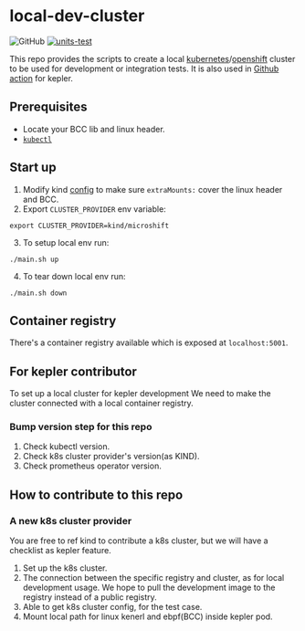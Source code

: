 # local-dev-cluster

![GitHub](https://img.shields.io/github/license/sustainable-computing-io/local-dev-cluster)
[![units-test](https://github.com/sustainable-computing-io/local-dev-cluster/actions/workflows/test.yml/badge.svg)](https://github.com/sustainable-computing-io/local-dev-cluster/actions/workflows/test.yml)

This repo provides the scripts to create a local [kubernetes](kind/kind.sh)/[openshift](microshift/microshift.sh) cluster to be used for development or integration tests. It is also used in [Github action](https://github.com/sustainable-computing-io/kepler-action) for kepler.

## Prerequisites
- Locate your BCC lib and linux header.
- [`kubectl`](https://dl.k8s.io/release/v1.25.4)

## Start up
1. Modify kind [config](./kind/manifests/kind.yml) to make sure `extraMounts:` cover the linux header and BCC.
2. Export `CLUSTER_PROVIDER` env variable:
```
export CLUSTER_PROVIDER=kind/microshift
```
3. To setup local env run:
```
./main.sh up
```
4. To tear down local env run:
```
./main.sh down
```
## Container registry
There's a container registry available which is exposed at `localhost:5001`.

## For kepler contributor
To set up a local cluster for kepler development We need to make the cluster connected with a local container registry.

### Bump version step for this repo
1. Check kubectl version.
2. Check k8s cluster provider's version(as KIND).
3. Check prometheus operator version.

## How to contribute to this repo
### A new k8s cluster provider
You are free to ref kind to contribute a k8s cluster, but we will have a checklist as kepler feature.
1. Set up the k8s cluster.
2. The connection between the specific registry and cluster, as for local development usage. We hope to pull the development image to the registry instead of a public registry.
3. Able to get k8s cluster config, for the test case.
4. Mount local path for linux kenerl and ebpf(BCC) inside kepler pod.
